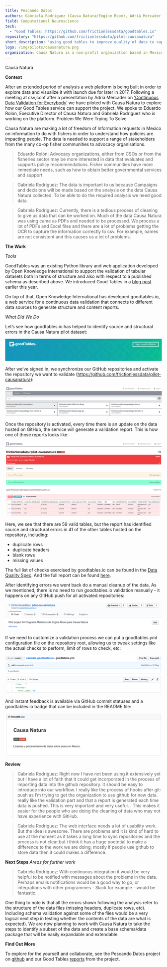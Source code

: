 ```yaml
---
title: Pescando Datos
authors: Gabriela Rodriguez (Causa Natura/Engine Room), Adrià Mercader (OKI), Jo Barratt (OKI), Eduardo Rolón (Causa Natura)
field: Computational Neuroscience
tech:
  - "Good Tables: https://github.com/frictionlessdata/goodtables.io"
repository: "https://github.com/frictionlessdata/pilot-causanatura"
short_description: "using good tables to improve quality of data to support fisher communities and advocacy groups"
logo: /img/pilots/causanatura.png
organization: Causa Natura is a non-profit organization based in Mexico. It supports public policies to allow management of natural resources respecting human rights, equity, efficiency and sustainability. This project, “Pescando Datos” seeks to advocate for improved public policies for more than just subsidies allocation, through the collection of, analysis, and visualization of data around subsidies available to fishing communities in Mexico.
---
```

Causa Natura

**Context**

After an extended period of analysis a web platform is being built in order to explore data and visualize it with launch due for later in 2017. Following a meeting at csv,conf after a presentation by Adrià Mercader on [‘Continuous Data Validation for Everybody’](https://www.youtube.com/watch?v=Gk2F4hncAgY&index=35&list=PLg5zZXwt2ZW5UIz13oI56vfZjF6mvpIXN) we have piloted with Causa Natura to explore how our Good Tables service can support the project. We spoke to Eduardo Rolón, Executive Director of Causa Natura and Gabriela Rodriguez who is working on the platform. 
Problem We Were Trying To Solve

Causa Natura are making a lot of freedom of Information requests in Mexico on information  to do with fishers in order to understand how policies are impacting people. The data is needed to support a range of stakeholders from the many co-op fisher communities to advocacy organisations.

> Eduardo Rolón: Advocacy organizations, either from CSOs or from the fisheries sector may be more interested in data that evaluates and supports policy recommendations. Fisher communities have more immediate needs, such as how to obtain better governmental services and support

> Gabriela Rodriguez: The data is important to us because Campaigns and decisions will be made based on the analysis on the data Causa Natura collected. To be able to do the required analysis we need good data. 

> Gabriela Rodriguez: Currently, there is a tedious process of cleaning to give us data that can be worked on. Much of the data Causa Natura was using came as PDFs and needed to be processed. We process a lot of PDFs and Excel files and there are a lot of problems getting the OCR to capture the information correctly to csv. For example, names are not consistent and this causes us a lot of problems.

**The Work**

*Tools*

GoodTables was an existing Python library and web application developed by Open Knowledge International to support the validation of tabular datasets both in terms of structure and also with respect to a published schema as described above. We introduced Good Tables in a [blog post](http://okfnlabs.org/blog/2015/02/20/introducing-goodtables.html) earlier this year.  

On top of that, Open Knowledge International has developed goodtables.io, a web service for a continuous data validation that connects to different data sources to generate structure and content reports.


*What Did We Do*

Let’s see how goodtables.io has helped to identify source and structural errors in the  Causa Natura pilot dataset:

![ADBio](/img/pilots/pescandodatos1.png)

After we’ve signed in, we synchronize our GitHub repositories and activate the repository we want to validate (https://github.com/frictionlessdata/pilot-causanatura):

![ADBio](/img/pilots/pescandodatos2.png)

Once the repository is activated, every time there is an update on the data hosted on GitHub, the service will generate a validation report. This is how one of these reports looks like:

![ADBio](/img/pilots/pescandodatos3.png)

Here, we see that there are 59 valid tables, but the report has  identified source and structural errors in 41 of the other tables hosted on the repository, including:

* duplicate rows
* duplicate headers
* blank rows
* missing values

The full list of checks exercised by goodtables.io can be found in the [Data Quality Spec](https://github.com/frictionlessdata/data-quality-spec/blob/master/spec.json). And the full report can be found [here](http://goodtables.io/github/frictionlessdata/pilot-causanatura/jobs/7).

After identifying errors we went back do a manual cleanup of the data. As we mentioned, there is no need to run goodtables.io validation manually - it happens on any GitHub push for all activated repositories:

![ADBio](/img/pilots/pescandodatos4.png)

If we need to customize a validation process we can put a goodtables.yml configuration file on the repository root, allowing us to tweak settings like the actual checks to perform, limit of rows to check, etc:

![ADBio](/img/pilots/pescandodatos5.png)

And instant feedback is available via GitHub commit statuses and a goodtables.io badge that can be included in the README file:

![ADBio](/img/pilots/pescandodatos6.png)

**Review**

> Gabriela Rodriguez: Right now I have not been using it extensively yet but I have a lot of faith that it could get incorporated in the process of importing data into the github repository. It should be easy to introduce into our workflow. I really like the process of hooks after git-push as I’m trying to get the organization to use github for new data. really like the validation part and that a report is generated each time data is pushed. This is very important and very useful. . This makes it easier for the people who are doing the cleaning of data who may not have  experience with GitHub. 

> Gabriela Rodriguez: The web interface needs a lot of usability work. But the idea is awesome.  There are problems and it is  kind of hard to use at the moment as it takes a long time to sync repositories and the process is not clear.but i think it has a huge poetntial to make a difference to the work we are doing, mostly if people use github to store data then it could makes a difference.
> 
**Next Steps**
*Areas for further work*

> Gabriela Rodriguez: With continuous integration it would be very helpful to be notified with messages about the problems in the data. Perhaps emails notifications would be a good way to go, or integrations with other programmes - Slack for example - would be fantastic.

One thing to note is that all the errors shown following the analysis refer to the structure of the data files (missing headers, duplicate rows, etc). Including schema validation against some of the files would be a very logical next step in testing whether the contents of the data are what is expected). We are now planning to work with Causa Natura to take the steps to identify a subset of the data and create a base schema/data package that will be easily expandable and extendable. 

**Find Out More**

To explore for the yourself and collaborate, see the Pescando Datos project on [github]( https://github.com/pescandodatos/datos ) and our Good Tables  [reports](http://goodtables.io/github/frictionlessdata/pilot-causanatura) from the project.
